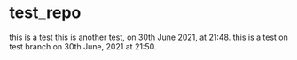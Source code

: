 # test_repo

this is a test
this is another test, on 30th June 2021, at 21:48.
this is a test on test branch on 30th June, 2021 at 21:50.